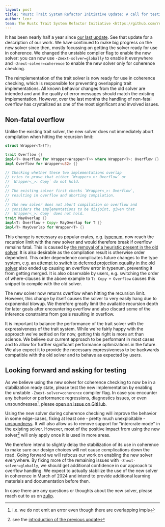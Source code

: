 ```yaml
---
layout: post
title: "Rustc Trait System Refactor Initiative Update: A call for testing"
author: lcnr
team: The Rustc Trait System Refactor Initiative <https://github.com/rust-lang/trait-system-refactor-initiative/>
---
```


It has been nearly half a year since [our last update][prev]. See that update for a description of our work. We have continued to make big progress on the new solver since then, mostly focussing on getting the solver ready for use in coherence. We changed the unstable compiler flag to enable the new solver: you can now use `-Znext-solver=globally` to enable it everywhere and `-Znext-solver=coherence` to enable the new solver only for coherence checking.

The reimplementation of the trait solver is now ready for use in coherence checking, which is responsible for preventing overlapping trait implementations. All known behavior changes from the old solver are intended and and the quality of error messages should match the existing implementation. However, over the last months the handling of non-fatal overflow has crystallized as one of the most significant and involved issues.

## Non-fatal overflow

Unlike the existing trait solver, the new solver does not immediately abort compilation when hitting the recursion limit:
```rust
struct Wrapper<T>(T);

trait Overflow {}
impl<T> Overflow for Wrapper<Wrapper<T>> where Wrapper<T>: Overflow {}
impl Overflow for Wrapper<u32> {}

// Checking whether these two implementations overlap
// tries to prove that either `Wrapper<_>: Overflow` or
// `Wrapper<_>: Copy` do not hold.
//
// The existing solver first checks `Wrapper<_>: Overflow`,
// resulting in overflow and aborting compilation.
//
// The new solver does not abort compilation on overflow and
// considers the implementations to be disjoint, given that
// `Wrapper<_>: Copy` does not hold.
trait MayOverlap {}
impl<T: Overflow + Copy> MayOverlap for T {}
impl<T> MayOverlap for Wrapper<T> {}
```

This change is necessary as popular crates, e.g. [typenum](https://github.com/rust-lang/trait-system-refactor-initiative/issues/73), now reach the recursion limit with the new solver and would therefore break if overflow remains fatal. This is caused by [the removal of a heuristic present in the old solver](https://github.com/rust-lang/trait-system-refactor-initiative/issues/56). It is also desirable as the compilation result is otherwise order dependent. This order dependence complicates future changes to the type system, e.g. [an attempt to switch to deferred projection equality in the old solver](https://github.com/rust-lang/rust/pull/96912) also ended up causing an overflow error in typenum, preventing it from getting merged. It is also observable by users, e.g. switching the order of where-clauses in the above example to `T: Copy + Overflow` causes this snippet to compile with the old solver.

The new solver now returns overflow when hitting the recursion limit. However, this change by itself causes the solver to very easily hang due to exponential blowup. We therefore greatly limit the available recursion depth for later goals after encountering overflow and also discard some of the inference constraints from goals resulting in overflow.

It is important to balance the performance of the trait solver with the expressiveness of the trait system. While we're fairly happy with the approach we've settled on for now, getting this right is more art than science. We believe our current approach to be performant in most cases and to allow for further significant performance optimizations in the future. We also expect it to provide the necessary expressiveness to be backwards compatible with the old solver and to behave as expected by users.

## Looking forward and asking for testing

As we believe using the new solver for coherence checking to now be in a stabilization ready state, please test the new implementation by enabling the unstable `-Znext-solver=coherence` compiler flag. In case you encounter any behavior or performance regressions, diagnostics issues, or even unsoundnesses[^1], please [open an issue on GitHub](https://github.com/rust-lang/rust/issues).

Using the new solver during coherence checking will improve the behavior in some edge-cases, fixing at least one - pretty much unexploitable - [unsoundness](https://github.com/rust-lang/rust/issues/102048). It will also allow us to remove support for "intercrate mode" in the existing solver. However, most of the positive impact from using the new solver[^2] will only apply once it is used in more areas.

We therefore intend to slightly delay the stabilization of its use in coherence to make sure our design choices will not cause complications down the road. Going forward we will refocus our work on enabling the new solver everywhere. By fixing more of the remaining issues with `-Znext-solver=globally`, we should get additional confidence in our approach to overflow handling. We expect to actually stabilize the use of the new solver in coherence in March of 2024 and intend to provide additional learning materials and documentation before then.

In case there are any questions or thoughts about the new solver, please reach out to us on [zulip](https://rust-lang.zulipchat.com/#narrow/stream/364551-t-types.2Ftrait-system-refactor). 

[^1]: i.e. we do not emit an error even though there are overlapping impls

[^2]: see the [introduction of the previous update][prev]

[prev]: https://blog.rust-lang.org/inside-rust/2023/07/17/trait-system-refactor-initiative.html